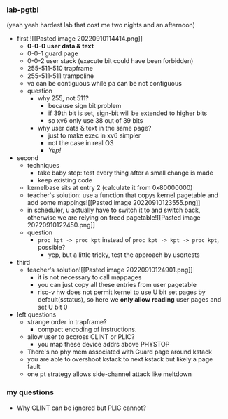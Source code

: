 ### lab-pgtbl 
(yeah yeah hardest lab that cost me two nights and an afternoon)
* first ![[Pasted image 20220910114414.png]]
	* **0-0-0 user data & text**
	* 0-0-1 guard page
	* 0-0-2 user stack (execute bit could have been forbidden)
	* 255-511-510 trapframe
	* 255-511-511 trampoline
	* va can be contiguous while pa can be not contiguous
	* question
		* why 255, not 511? 
			* because sign bit problem
			* if 39th bit is set, sign-bit will be extended to higher bits
			* so xv6 only use 38 out of 39 bits
		* why user data & text in the same page?
			* just to make exec in xv6 simpler
			* not the case in real OS
			* *Yep!*
* second
	* techniques 
		* take baby step: test every thing after a small change is made
		* keep existing code
	* kernelbase sits at entry 2 (calculate it from 0x80000000)
	* teacher's solution: use a function that copys kernel pagetable and add some mappings![[Pasted image 20220910123555.png]]
	* in scheduler, u actually have to switch it to and switch back, otherwise we are relying on freed pagetable![[Pasted image 20220910122450.png]]
	* question
		* `proc kpt -> proc kpt` instead of  `proc kpt -> kpt -> proc kpt`, possible?
			* yep, but a little tricky, test the approach by usertests
* third
	* teacher's solution![[Pasted image 20220910124901.png]]
		* it is not necessary to call mappages
		* you can just copy all these entries from user pagetable
		* risc-v hw does not permit kernel to use U bit set pages  by default(sstatus), so here we **only allow reading** user pages and set U bit 0
* left questions
	* strange order in trapframe?
		* compact encoding of instructions.
	* allow user to accross CLINT or PLIC?
		* you map these device addrs above PHYSTOP
	* There's no phy mem associated with Guard page around kstack
	* you are able to overshoot kstack to next kstack but likely a page fault
	* one pt strategy allows side-channel attack like meltdown

### my questions
* Why CLINT can be ignored but PLIC cannot?